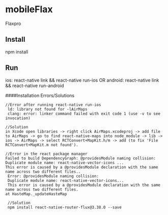 # mobileFlax
Flaxpro

## Install
npm install

## Run
ios: react-native link && react-native run-ios 
OR 
android: react-native link && react-native run-android


####Installation Errors/Solutions

    //Error after running react-native run-ios
     ld: library not found for -lAirMaps
	 clang: error: linker command failed with exit code 1 (use -v to see invocation)

    //Solution
    in Xcode open libraries -> right click AirMaps.xcodeproj -> add file to AirMaps -> go to find react-native-maps into node_module -> lib -> ios -> AirMaps -> select RCTConvert+MapKit.h/m -> add (to fix 'File RCTConvert+MapKit.m not found').

    //Error in the react package manager
	Failed to build DependencyGraph: @providesModule naming collision: Duplicate module name: react-native-vector-icons ... 
	This error is caused by a @providesModule declaration with the same name across two different files..
     Error: @providesModule naming collision:
     Duplicate module name: react-native-vector-icons...
	 This error is caused by a @providesModule declaration with the same name across two different files.
    at HasteMap._updateHasteMap
	
	 //Solution
	 npm install react-native-router-flux@3.38.0 --save
